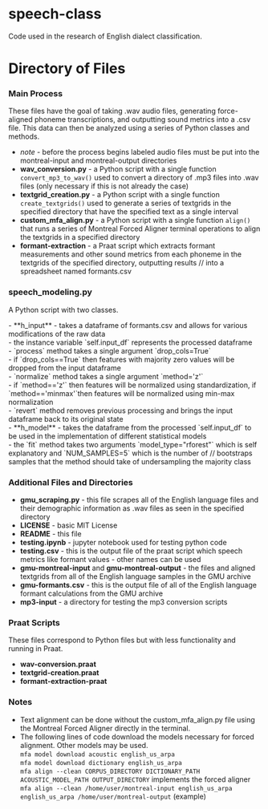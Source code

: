 # speech-class
Code used in the research of English dialect classification.
# Directory of Files
### Main Process
<p> These files have the goal of taking .wav audio files, generating force-aligned phoneme transcriptions, and outputting sound metrics into a .csv file. This data
can then be analyzed using a series of Python classes and methods. </p>

- *note* - before the process begins labeled audio files must be put into the montreal-input and montreal-output directories <br>
- **wav_conversion.py** - a Python script with a single function `convert_mp3_to_wav()` used to convert a directory of .mp3 files into .wav files (only necessary if this is not already the case) <br>
- **textgrid_creation.py** - a Python script with a single function `create_textgrids()` used to generate a series of textgrids in the specified directory that have the specified text as a single interval <br>
- **custom_mfa_align.py** - a Python script with a single function `align()` that runs a series of Montreal Forced Aligner terminal operations to align the textgrids in a specified directory <br> 
- **formant-extraction** - a Praat script which extracts formant measurements and other sound metrics from each phoneme in the textgrids of the specified directory, outputting results //
into a spreadsheet named formants.csv <br>
### speech_modeling.py
<p> A Python script with two classes. </p>
- **h_input**
  - takes a dataframe of formants.csv and allows for various modifications of the raw data <br>
  - the instance variable `self.input_df` represents the processed dataframe <br>
  - `process` method takes a single argument `drop_cols=True` <br>
  - if `drop_cols==True` then features with majority zero values will be dropped from the input dataframe <br>
  - `normalize` method takes a single argument `method='z'` <br>
  - if `method=='z'` then features will be normalized using standardization, if `method=='minmax'`then features will be normalized using min-max normalization <br>
  - `revert` method removes previous processing and brings the input dataframe back to its original state <br>
- **h_model**
  - takes the dataframe from the processed `self.input_df` to be used in the implementation of different statistical models <br>
  - the `fit` method takes two arguments `model_type="rforest"` which is self explanatory and `NUM_SAMPLES=5` which is the number of //
bootstraps samples that the method should take of undersampling the majority class 

### Additional Files and Directories<br>
- **gmu_scraping.py** - this file scrapes all of the English language files and their demographic information as .wav files as seen in the specified directory <br>
- **LICENSE** - basic MIT License <br>
- **README** - this file <br>
- **testing.ipynb** - jupyter notebook used for testing python code <br>
- **testing.csv** - this is the output file of the praat script which speech metrics like formant values - other names can be used <br>
- **gmu-montreal-input** and **gmu-montreal-output** - the files and aligned textgrids from all of the English language samples in the GMU archive <br>
- **gmu-formants.csv** - this is the output file of all of the English language formant calculations from the GMU archive <br>
- **mp3-input** - a directory for testing the mp3 conversion scripts <br>

### Praat Scripts
<p> These files correspond to Python files but with less functionality and running in Praat.</p>

- **wav-conversion.praat** <br>
- **textgrid-creation.praat** <br>
-  **formant-extraction-praat** <br>

### Notes
- Text alignment can be done without the custom_mfa_align.py file using the Montreal Forced Aligner directly in the terminal. <br>
- The following lines of code download the models necessary for forced alignment. Other models may be used. <br>
`mfa model download acoustic english_us_arpa` <br>
`mfa model download dictionary english_us_arpa` <br>
`mfa align --clean CORPUS_DIRECTORY DICTIONARY_PATH ACOUSTIC_MODEL_PATH OUTPUT_DIRECTORY` implements the forced aligner <br>
`mfa align --clean /home/user/montreal-input english_us_arpa english_us_arpa /home/user/montreal-output` (example) <br>
